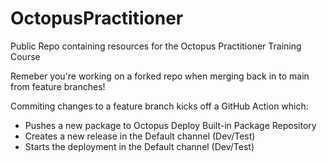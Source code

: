 # OctopusPractitioner
Public Repo containing resources for the Octopus Practitioner Training Course

Remeber you're working on a forked repo when merging back in to main from feature branches!

Commiting changes to a feature branch kicks off a GitHub Action which:
- Pushes a new package to Octopus Deploy Built-in Package Repository
- Creates a new release in the Default channel (Dev/Test)
- Starts the deployment in the Default channel (Dev/Test)

